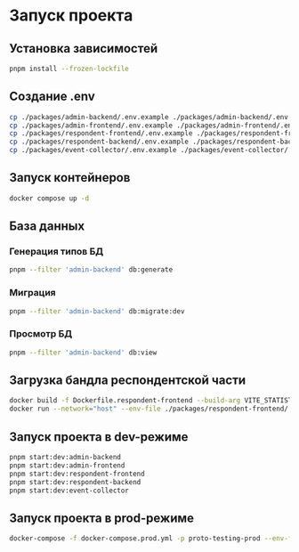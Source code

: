 # Запуск проекта

## Установка зависимостей

```sh
pnpm install --frozen-lockfile
```

## Создание .env

```sh
cp ./packages/admin-backend/.env.example ./packages/admin-backend/.env &&
cp ./packages/admin-frontend/.env.example ./packages/admin-frontend/.env &&
cp ./packages/respondent-frontend/.env.example ./packages/respondent-frontend/.env &&
cp ./packages/respondent-backend/.env.example ./packages/respondent-backend/.env &&
cp ./packages/event-collector/.env.example ./packages/event-collector/.env
```

## Запуск контейнеров

```sh
docker compose up -d
```

## База данных

### Генерация типов БД

```sh
pnpm --filter 'admin-backend' db:generate
```

### Миграция

```sh
pnpm --filter 'admin-backend' db:migrate:dev
```

### Просмотр БД

```sh
pnpm --filter 'admin-backend' db:view
```

## Загрузка бандла респондентской части

```sh
docker build -f Dockerfile.respondent-frontend --build-arg VITE_STATISTIC_SERVICE_URL=http://localhost:5000 -t respondent-frontend .
docker run --network="host" --env-file ./packages/respondent-frontend/.env respondent-frontend
```

## Запуск проекта в dev-режиме

```sh
pnpm start:dev:admin-backend
pnpm start:dev:admin-frontend
pnpm start:dev:respondent-frontend
pnpm start:dev:respondent-backend
pnpm start:dev:event-collector
```

## Запуск проекта в prod-режиме

```sh
docker-compose -f docker-compose.prod.yml -p proto-testing-prod --env-file .env up -d --build
```
